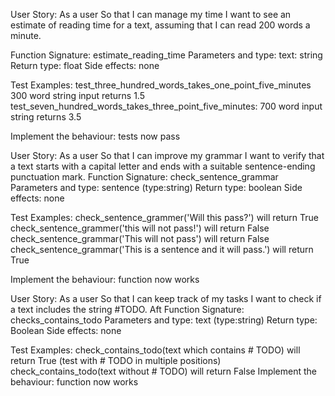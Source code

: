 User Story:
As a user
So that I can manage my time
I want to see an estimate of reading time for a text, assuming that I can read 200 words a minute.


Function Signature: estimate_reading_time
Parameters and type: text: string
Return type: float
Side effects: none

Test Examples:
test_three_hundred_words_takes_one_point_five_minutes 300 word string input returns 1.5
test_seven_hundred_words_takes_three_point_five_minutes: 700 word input string returns 3.5

Implement the behaviour:
tests now pass


User Story:
As a user
So that I can improve my grammar
I want to verify that a text starts with a capital letter and ends with a suitable sentence-ending punctuation mark.
Function Signature: check_sentence_grammar
Parameters and type: sentence (type:string)
Return type: boolean 
Side effects: none

Test Examples:
check_sentence_grammer('Will this pass?') will return True
check_sentence_grammer('this will not pass!') will return False
check_sentence_grammar('This will not pass') will return False
check_sentence_grammar('This is a sentence and it will pass.') will return True

Implement the behaviour:
function now works


User Story:
As a user
So that I can keep track of my tasks
I want to check if a text includes the string #TODO.
Aft
Function Signature: checks_contains_todo
Parameters and type: text (type:string)
Return type: Boolean
Side effects: none

Test Examples:
check_contains_todo(text which contains # TODO) will return True (test with # TODO in multiple positions)
check_contains_todo(text without # TODO) will return False
Implement the behaviour:
function now works
